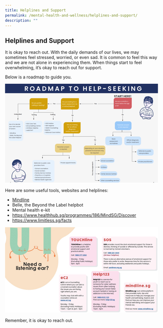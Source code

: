 ```yaml
---
title: Helplines and Support
permalink: /mental-health-and-wellness/helplines-and-support/
description: ""
---
```

## Helplines and Support

It is okay to reach out.
With the daily demands of our lives, we may sometimes feel stressed, worried, or even sad. It is common to feel this way and we are not alone in experiencing them. When things start to feel overwhelming, it’s okay to reach out for support.

Below is a roadmap to guide you.

![](/images/Well%20Being%20Guide/Mental%20Health%20and%20Wellness/mental_health_9.png)

Here are some useful tools, websites and helplines:
* [Mindline](https://www.mindline.sg/)
* Belle, the Beyond the Label helpbot
* Mental health e-kit
* https://www.healthhub.sg/programmes/186/MindSG/Discover
* https://www.limitless.sg/facts

![](/images/Well%20Being%20Guide/Mental%20Health%20and%20Wellness/mental_health_10.png)

Remember, it is okay to reach out.